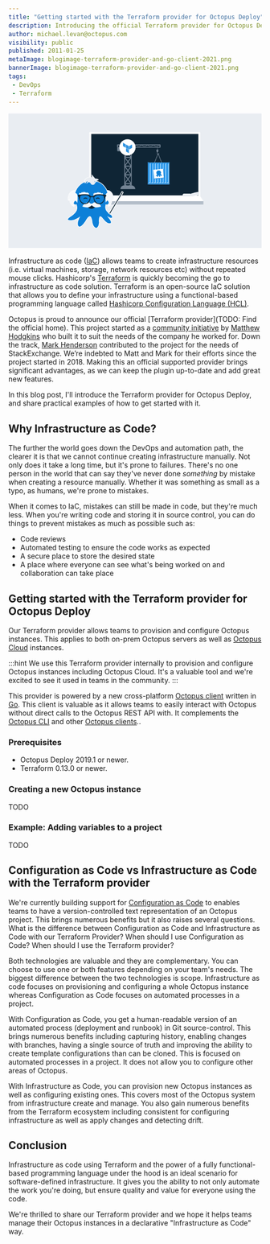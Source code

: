 ```yaml
---
title: "Getting started with the Terraform provider for Octopus Deploy"
description: Introducing the official Terraform provider for Octopus Deploy. Learn how to use it to provision Octopus 
author: michael.levan@octopus.com
visibility: public
published: 2011-01-25
metaImage: blogimage-terraform-provider-and-go-client-2021.png
bannerImage: blogimage-terraform-provider-and-go-client-2021.png
tags:
 - DevOps
 - Terraform
---
```


![Octopus Deploy Terraform provider: Getting started with the Beta](blogimage-terraform-provider-and-go-client-2021.png)

Infrastructure as code ([IaC](https://searchitoperations.techtarget.com/definition/Infrastructure-as-Code-IAC#:~:text=Infrastructure%20as%20code%2C%20also%20referred,hardware%20devices%20and%20operating%20systems.)) allows teams to create infrastructure resources (i.e. virtual machines, storage, network resources etc) without repeated mouse clicks.  Hashicorp's [Terraform](https://www.terraform.io) is quickly becoming the go to infrastructure as code solution. Terraform is an open-source IaC solution that allows you to define your infrastructure using a functional-based programming language called [Hashicorp Configuration Language (HCL)](https://github.com/hashicorp/hcl). 

Octopus is proud to announce our official [Terraform provider](TODO: Find the official home). This project started as a [community initiative](https://github.com/MattHodge) by [Matthew Hodgkins](https://github.com/MattHodge/) who built it to suit the needs of the company he worked for. Down the track, [Mark Henderson](https://github.com/mhenderson-so) contributed to the project for the needs of StackExchange. We’re indebted to Matt and Mark for their efforts since the project started in 2018. Making this an official supported provider brings significant advantages, as we can keep the plugin up-to-date and add great new features.

In this blog post, I'll introduce the Terraform provider for Octopus Deploy, and share practical examples of how to get started with it. 

## Why Infrastructure as Code?

The further the world goes down the DevOps and automation path, the clearer it is that we cannot continue creating infrastructure manually. Not only does it take a long time, but it's prone to failures. There's no one person in the world that can say they've never done *something* by mistake when creating a resource manually. Whether it was something as small as a typo, as humans, we're prone to mistakes.

When it comes to IaC, mistakes can still be made in code, but they're much less. When you're writing code and storing it in source control, you can do things to prevent mistakes as much as possible such as:

- Code reviews
- Automated testing to ensure the code works as expected
- A secure place to store the desired state
- A place where everyone can see what's being worked on and collaboration can take place

## Getting started with the Terraform provider for Octopus Deploy

Our Terraform provider allows teams to provision and configure Octopus instances. This applies to both on-prem Octopus servers as well as [Octopus Cloud](https://octopus.com/pricing/cloud) instances. 

:::hint
We use this Terraform provider internally to provision and configure Octopus instances including Octopus Cloud. It's a valuable tool and we're excited to see it used in teams in the community.
:::

This provider is powered by a new cross-platform [Octopus client](https://github.com/OctopusDeploy/go-octopusdeploy) written in [Go](https://golang.org). This client is valuable as it allows teams to easily interact with Octopus without direct calls to the Octopus REST API with. It complements the [Octopus CLI](TODO) and other [Octopus clients](TODO)..

### Prerequisites

* Octopus Deploy 2019.1 or newer.
* Terraform 0.13.0 or newer.

### Creating a new Octopus instance

TODO

### Example: Adding variables to a project

TODO

## Configuration as Code vs Infrastructure as Code with the Terraform provider

We're currently building support for [Configuration as Code](https://octopus.com/blog/shaping-config-as-code) to enables teams to have a version-controlled text representation of an Octopus project. This brings numerous benefits but it also raises several questions. What is the difference between Configuration as Code and Infrastructure as Code with our Terraform Provider? When should I use Configuration as Code? When should I use the Terraform provider?

Both technologies are valuable and they are complementary. You can choose to use one or both features depending on your team's needs. The biggest difference between the two technologies is scope. Infrastructure as code focuses on provisioning and configuring a whole Octopus instance whereas Configuration as Code focuses on automated processes in a project.

With Configuration as Code, you get a human-readable version of an automated process (deployment and runbook) in Git source-control. This brings numerous benefits including capturing history, enabling changes with branches, having a single source of truth and improving the ability to create template configurations than can be cloned. This is focused on automated processes in a project. It does not allow you to configure other areas of Octopus.

With Infrastructure as Code, you can provision new Octopus instances as well as configuring existing ones. This covers most of the Octopus system from infrastructure create and manage. You also gain numerous benefits from the Terraform ecosystem including consistent for configuring infrastructure as well as apply changes and detecting drift.

## Conclusion

Infrastructure as code using Terraform and the power of a fully functional-based programming language under the hood is an ideal scenario for software-defined infrastructure. It gives you the ability to not only automate the work you're doing, but ensure quality and value for everyone using the code.

We're thrilled to share our Terraform provider and we hope it helps teams manage their Octopus instances in a declarative "Infrastructure as Code" way. 